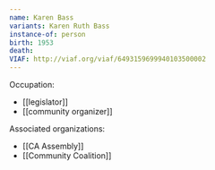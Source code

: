```yaml
---
name: Karen Bass
variants: Karen Ruth Bass
instance-of: person
birth: 1953
death: 
VIAF: http://viaf.org/viaf/6493159699940103500002
---
```

Occupation: 
- [[legislator]]
- [[community organizer]]

Associated organizations: 
- [[CA Assembly]] 
- [[Community Coalition]]